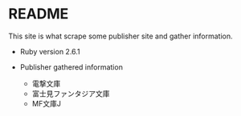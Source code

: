 # README

This site is what scrape some publisher site and gather information. 

* Ruby version
2.6.1

* Publisher gathered information
  * 電撃文庫
  * 富士見ファンタジア文庫
  * MF文庫J